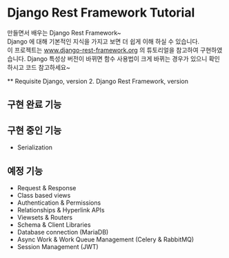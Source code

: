 # Django Rest Framework Tutorial

만들면서 배우는 Django Rest Framework~<br>
Django 에 대해 기본적인 지식을 가지고 보면 더 쉽게 이해 하실 수 있습니다.<br>
이 프로젝트는 www.django-rest-framework.org 의 튜토리얼을 참고하여 구현하였습니다. Django 특성상 버전이 바뀌면 함수 사용법이 크게 바뀌는 경우가 있으니 확인하시고 코드 참고하세요~

** Requisite
Django, version 2.
Django Rest Framework, version

## 구현 완료 기능

## 구현 중인 기능
* Serialization

## 예정 기능
* Request & Response
* Class based views
* Authentication & Permissions
* Relationships & Hyperlink APIs
* Viewsets & Routers
* Schema & Client Libraries
* Database connection (MariaDB)
* Async Work & Work Queue Management (Celery & RabbitMQ)
* Session Management (JWT)